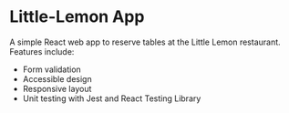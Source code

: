 # Little-Lemon App

A simple React web app to reserve tables at the Little Lemon restaurant. Features include:

- Form validation
- Accessible design
- Responsive layout
- Unit testing with Jest and React Testing Library
